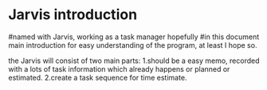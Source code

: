 # Jarvis introduction
#named with Jarvis, working as a task manager hopefully
#in this document main introduction for easy understanding of the program, at least I hope so.

the Jarvis will consist of two main parts:
1.should be a easy memo, recorded with a lots of task information which already happens or planned or estimated.
2.create a task sequence for time estimate.
